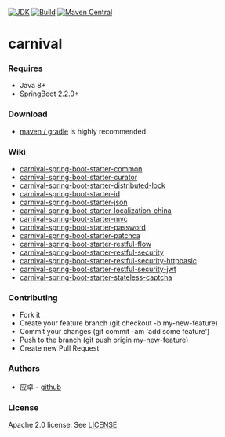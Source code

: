 [![JDK](http://img.shields.io/badge/JDK-v8.0-yellow.svg)](http://www.oracle.com/technetwork/java/javase/downloads/index.html)
[![Build](http://img.shields.io/badge/Build-Maven_2-green.svg)](https://maven.apache.org/)
[![Maven Central](https://img.shields.io/maven-central/v/com.github.yingzhuo/carnival.svg?label=Maven%20Central)](https://search.maven.org/search?q=g:%22com.github.yingzhuo%22%20AND%20a:%22carnival%22)

# carnival

### Requires

* Java 8+
* SpringBoot 2.2.0+

### Download

* [maven / gradle](https://search.maven.org/search?q=carnival) is highly recommended.

### Wiki

* [carnival-spring-boot-starter-common](./carnival-spring-boot-starter-common)
* [carnival-spring-boot-starter-curator](./carnival-spring-boot-starter-curator)
* [carnival-spring-boot-starter-distributed-lock](./carnival-spring-boot-starter-distributed-lock)
* [carnival-spring-boot-starter-id](./carnival-spring-boot-starter-id)
* [carnival-spring-boot-starter-json](./carnival-spring-boot-starter-json)
* [carnival-spring-boot-starter-localization-china](./carnival-spring-boot-starter-localization-china)
* [carnival-spring-boot-starter-mvc](./carnival-spring-boot-starter-mvc)
* [carnival-spring-boot-starter-password](./carnival-spring-boot-starter-password)
* [carnival-spring-boot-starter-patchca](./carnival-spring-boot-starter-patchca)
* [carnival-spring-boot-starter-restful-flow](./carnival-spring-boot-starter-restful-flow)
* [carnival-spring-boot-starter-restful-security](./carnival-spring-boot-starter-restful-security)
* [carnival-spring-boot-starter-restful-security-httpbasic](./carnival-spring-boot-starter-restful-security-httpbasic)
* [carnival-spring-boot-starter-restful-security-jwt](./carnival-spring-boot-starter-restful-security-jwt)
* [carnival-spring-boot-starter-stateless-captcha](./carnival-spring-boot-starter-stateless-captcha)

### Contributing

* Fork it
* Create your feature branch (git checkout -b my-new-feature)
* Commit your changes (git commit -am 'add some feature')
* Push to the branch (git push origin my-new-feature)
* Create new Pull Request

### Authors

* 应卓 - [github](https://github.com/yingzhuo)

### License

Apache 2.0 license. See [LICENSE](./LICENSE)
